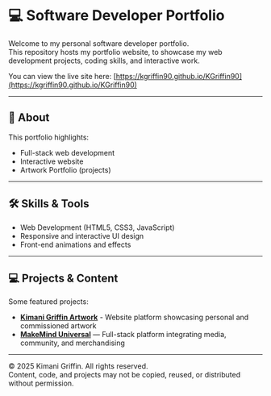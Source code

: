 # 💻 Software Developer Portfolio

Welcome to my personal software developer portfolio.  
This repository hosts my portfolio website, to showcase my web development projects, coding skills, and interactive work.  

You can view the live site here: [https://kgriffin90.github.io/KGriffin90](https://kgriffin90.github.io/KGriffin90)

---

## 📌 About
This portfolio highlights:  
- Full-stack web development  
- Interactive website
- Artwork Portfolio (projects)

---

## 🛠️ Skills & Tools
- Web Development (HTML5, CSS3, JavaScript)  
- Responsive and interactive UI design  
- Front-end animations and effects  

---

## 💻 Projects & Content
Some featured projects:  
- **[Kimani Griffin Artwork](https://www.kimanigriffin.com)** - Website platform showcasing personal and commissioned artwork
- **[MakeMind Universal](https://github.com/kgriffin90/MakeMind)** — Full-stack platform integrating media, community, and merchandising  

---

© 2025 Kimani Griffin. All rights reserved.  
Content, code, and projects may not be copied, reused, or distributed without permission.
